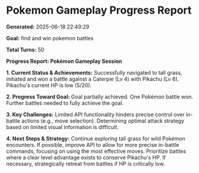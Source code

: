 # Pokemon Gameplay Progress Report

**Generated:** 2025-06-18 22:49:29

**Goal:** find and win pokemon battles

**Total Turns:** 50

**Progress Report: Pokémon Gameplay Session**

**1. Current Status & Achievements:** Successfully navigated to tall grass, initiated and won a battle against a Caterpie (Lv 4) with Pikachu (Lv 6). Pikachu's current HP is low (5/20).

**2. Progress Toward Goal:** Goal partially achieved. One Pokémon battle won.  Further battles needed to fully achieve the goal.

**3. Key Challenges:**  Limited API functionality hinders precise control over in-battle actions (e.g., move selection).  Determining optimal attack strategy based on limited visual information is difficult.

**4. Next Steps & Strategy:** Continue exploring tall grass for wild Pokémon encounters.  If possible, improve API to allow for more precise in-battle commands, focusing on using the most effective moves. Prioritize battles where a clear level advantage exists to conserve Pikachu's HP.  If necessary, strategically retreat from battles if HP is critically low.
